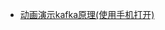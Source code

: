 

* [动画演示kafka原理(使用手机打开)](https://m.toutiaoimg.cn/group/6816315505003987459/?app=news_article&timestamp=1614736332&group_id=6816315505003987459&tt_from=mobile_qq&utm_source=mobile_qq&utm_medium=toutiao_android&utm_campaign=client_share&share_token=6e628581-d58d-4444-bd10-0505788c439d)